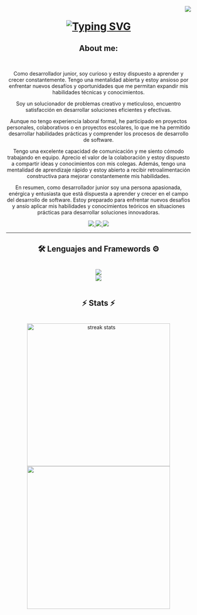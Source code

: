 <img align="right" src="http://visitor-badge.laobi.icu/badge?page_id=Miller38.Miller38 " />

<h1 align="center"> 
   <a href="https://git.io/typing-svg"><img src="https://readme-typing-svg.demolab.com?font=Righteous&size=35&center=true&vCenter=true&width=500&height=70&duration=6000&lines=Hi+There!+😎;+I'm+Miller+Gutierrez!;+Software+Developer+💻;" alt="Typing SVG" /></a>
</h1>

<div  align="center">
   <h2> About me:</h2>
   <br/>
   <p>Como desarrollador junior, soy curioso y estoy dispuesto a aprender y crecer constantemente. Tengo una mentalidad abierta y estoy ansioso por enfrentar nuevos desafíos y oportunidades que me permitan expandir mis habilidades técnicas y conocimientos.

Soy un solucionador de problemas creativo y meticuloso, encuentro satisfacción en desarrollar soluciones eficientes y efectivas.

Aunque no tengo experiencia laboral formal, he participado en proyectos personales, colaborativos o en proyectos escolares, lo que me ha permitido desarrollar habilidades prácticas y comprender los procesos de desarrollo de software.

Tengo una excelente capacidad de comunicación y me siento cómodo trabajando en equipo. Aprecio el valor de la colaboración y estoy dispuesto a compartir ideas y conocimientos con mis colegas. Además, tengo una mentalidad de aprendizaje rápido y estoy abierto a recibir retroalimentación constructiva para mejorar constantemente mis habilidades.

En resumen, como desarrollador junior soy una persona apasionada, enérgica y entusiasta que está dispuesta a aprender y crecer en el campo del desarrollo de software. Estoy preparado para enfrentar nuevos desafíos y ansío aplicar mis habilidades y conocimientos teóricos en situaciones prácticas para desarrollar soluciones innovadoras.

 </p>
   
</div>


<div align="center">
<a href="mailto:millergutierrez38@gmail.com">
<img src="https://img.shields.io/badge/Gmail-333333?style=for-the-badge&logo=gmail&logoColor=red" target="_blank" />
</a>
<a href="https://www.linkedin.com/in/miller38/" target="_blank" >
<img src="https://img.shields.io/badge/Linkedin-0077B5?style=for-the-badge&logo=Linkedin&logoColor=white" target="_blank" />
</a>
<a href="https://github.com/Miller38" target="_blank">
<img src="https://img.shields.io/badge/Portafolio-FF5722?style=for-the-badge&logo=todolist&logoColor=white" target="_blank" />
</a>
</div>

<hr/>

<h2 align="center"> 🛠 Lenguajes and Framewords ⚙ </h2>
<br/>
<div align="center">
<a href="https://skillicons.dev">
<img src="https://skillicons.dev/icons?i=vscode,py,powershell,postman,mysql,mongodb,java" /> <br/>
<img src="https://skillicons.dev/icons?i=github,git,dotnet,css,angular,js,html,bootstrap" />
</a>   
</div>

<br/>
<h2 align="center"> ⚡ Stats ⚡</h2>
<br/>
<div align="center">
   <img width=390 src="https://streak-stats.demolab.com/?user=Miller38&count_private=true&theme=react&border_radius=10" alt="streak stats" />
   <img width=390 src="https://github-readme-stats.vercel.app/api/top-langs/?username=Miller38&theme=react&hide_border=false&include_all_commits=false&count_private=false&layout=compact"
   </div>










